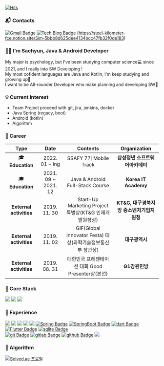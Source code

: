 [![Hits](https://hits.seeyoufarm.com/api/count/incr/badge.svg?url=https%3A%2F%2Fgithub.com%2FNonspecialist1&count_bg=%2379C83D&title_bg=%23000000&icon=java.svg&icon_color=%23FFEB02&title=hits&edge_flat=false)](https://hits.seeyoufarm.com)

### 📬 Contacts
[![Gmail Badge](https://img.shields.io/badge/Gmail-d14836?style=flat-square&logo=Gmail&logoColor=white&link=mailto:harimkang4422@gmail.com)](mailto:dkeka6608@gmail.com) [![Tech Blog Badge](http://img.shields.io/badge/-Tech%20blog-black?style=flat-square&logo=github&link=https://nonspecialist1.tistory.com/)](https://nonspecialist1.tistory.com/)
(https://steel-kilometer-fce.notion.site/Sim-5bbb8d625dee4134bcc47fb32f0de183)
<br/>

### 👋👋 I'm Saehyun, Java & Android Developer

  My major is psychology, but I've been studying computer science💻 since 2021, and I really into SW Developing !<br/> 
  My most cofident languages are Java and Kotlin, I'm keep studying and growing up🌳<br/> 
  I want to be All-rounder Developer who make planning and developing SW📱<br/> 
  

### 💡 Current Interest 
- Team Project proceed with git, jira, jenkins, docker
- Java Spring (regacy, boot)
- Android (kotlin)
- Algorithm


### 💜 Career
| **Type** | **Date** | **Contents** | **Organization** |
|:--------:|:--------:|:--------:|:--------:|
| 🎓**Education** | 2022. 01 ~ ing | SSAFY 7기 Mobile Track | **삼성청년 소프트웨어아카데미** |
| 🎓**Education** | 2021. 09 ~ 2021. 12 | Java & Android Full-Stack Course | **Korea IT Academy** |
| **External activities** | 2019. 11. 30 | Start-Up Marketing Project 특별상(KT&G 인재개발원장상) | **KT&G, 대구경북지방 중소벤처기업지원청** |
| **External activities** | 2019. 11. 02 | GIF(Global Innovator Festa) 대상(과학기술정보통신부 장관상) | **대구광역시** |
| **External activities** | 2019. 08. 31 | 대한민국 프레젠테이션 대회 Good Presenter상(본선) | **G1강원민방** |


### 🌈 Core Stack
<a href="https://github.com/dkeka1187" target="_blank"><img src="https://img.shields.io/badge/-Java-007396?style=flat-square&logo=Java&logoColor=white"/></a>
<a href="https://github.com/dkeka1187" target="_blank"><img src="https://img.shields.io/badge/-Kotlin-0095D5?style=flat-square&logo=Kotlin&logoColor=white"/></a> 
<a href="https://github.com/dkeka1187" target="_blank"><img src="https://img.shields.io/badge/-Android-3DDC84?style=flat-square&logo=Android&logoColor=white"/></a>
<br/>

### 🌸 Experience
<a href="https://github.com/dkeka1187" target="_blank"><img src="https://img.shields.io/badge/-JavaScript-F7DF1E?style=flat-square&logo=JavaScript&logoColor=white"/></a>
<a href="https://github.com/dkeka1187" target="_blank"><img src="https://img.shields.io/badge/-HTML5-E34F26?style=flat-square&logo=HTML5&logoColor=white"/></a>
<a href="https://github.com/dkeka1187" target="_blank"><img src="https://img.shields.io/badge/-CSS3-1572B6?style=flat-square&logo=CSS3&logoColor=white"/></a>
<a href="https://github.com/dkeka1187" target="_blank"><img src="https://img.shields.io/badge/-MySQL-4479A1?style=flat-square&logo=MySQL&logoColor=white"/></a>
<a href="https://github.com/dkeka1187" target="_blank"><img src="https://img.shields.io/badge/-Firebase-FFCA28?style=flat-square&logo=Firebase&logoColor=black"/></a>
[![Spring Badge](https://img.shields.io/badge/spring-6DB33F?style=flat-square&logo=Spring&logoColor=white)](https://www.Spring.org/)
[![SpringBoot Badge](https://img.shields.io/badge/springboot-6DB33F?style=flat-square&logo=Springboot&logoColor=white)](https://www.SpringBoot.org/)
[![dart Badge](https://img.shields.io/badge/dart-0175C2?style=flat-square&logo=dart&logoColor=white)](https://dart.org/)
[![Flutter Badge](https://img.shields.io/badge/Flutter-02569B?style=flat-square&logo=Flutter&logoColor=white)](https://Flutter.org/)
[![sqlite Badge](https://img.shields.io/badge/sqlite-003B57?style=flat-square&logo=sqlite&logoColor=white)](https://www.sqlite.com/)
</br>
[![git Badge](https://img.shields.io/badge/git-F05032?style=flat-square&logo=git&logoColor=white)](https://git.com/)
[![gitlab Badge](https://img.shields.io/badge/gitlab-FCA121?style=flat-square&logo=gitlab&logoColor=white)](https://gitlab.com/)
[![github Badge](https://img.shields.io/badge/github-181717?style=flat-square&logo=github&logoColor=white)](https://github.com/)
<img src="https://img.shields.io/badge/Notion-181717?style=flat-square&logo=Notion&logoColor=white"/>
<br/>
 


### 🎰 Algorithm
[![Solved.ac
프로필](http://mazassumnida.wtf/api/v2/generate_badge?boj=dkeka1187)](https://solved.ac/dkeka1187)
